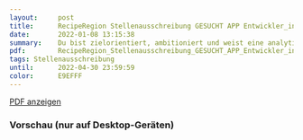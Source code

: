 ```yaml
---
layout:     post
title:      RecipeRegion Stellenausschreibung GESUCHT APP Entwickler_in
date:       2022-01-08 13:15:38
summary:    Du bist zielorientiert, ambitioniert und weist eine analytische Denkweise auf.
pdf:        RecipeRegion_Stellenausschreibung_GESUCHT_APP_Entwickler_in.pdf
tags: Stellenausschreibung
until:		2022-04-30 23:59:59
color:      E9EFFF
---
```


<a class="btn btn-primary" href="{{ site.url }}/attachments/{{page.pdf}}">PDF anzeigen</a>

<h3>Vorschau (nur auf Desktop-Geräten)</h3>
<div class="d-none d-sm-block">
    <object data="{{ site.url }}/attachments/{{page.pdf}}" width="100%" height="1010" type='application/pdf'>
    </object>
</div>